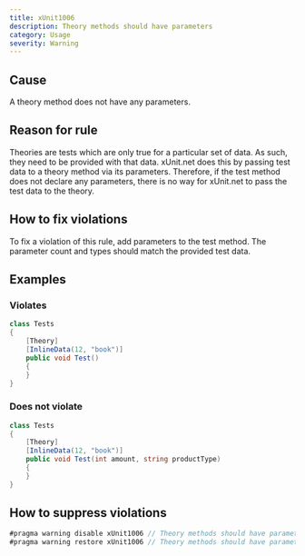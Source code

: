 ```yaml
---
title: xUnit1006
description: Theory methods should have parameters
category: Usage
severity: Warning
---
```


## Cause

A theory method does not have any parameters.

## Reason for rule

Theories are tests which are only true for a particular set of data. As such, they need to be provided with that data. xUnit.net does this by passing test data to a theory method via its parameters. Therefore, if the test method does not declare any parameters, there is no way for xUnit.net to pass the test data to the theory.

## How to fix violations

To fix a violation of this rule, add parameters to the test method. The parameter count and types should match the provided test data.

## Examples

### Violates

```csharp
class Tests
{
    [Theory]
    [InlineData(12, "book")]
    public void Test()
    {
    }
}
```

### Does not violate

```csharp
class Tests
{
    [Theory]
    [InlineData(12, "book")]
    public void Test(int amount, string productType)
    {
    }
}
```

## How to suppress violations

```csharp
#pragma warning disable xUnit1006 // Theory methods should have parameters
#pragma warning restore xUnit1006 // Theory methods should have parameters
```
